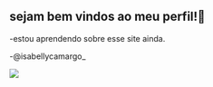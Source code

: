 ## sejam bem vindos ao meu perfil!🏐
  
-estou aprendendo sobre esse site ainda.

-@isabellycamargo_

![](https://media1.tenor.com/m/lYlGRJh5-_AAAAAC/szamo-szamo.gif)
